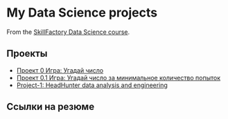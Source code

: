 # My Data Science projects

From the [SkillFactory Data Science course](https://skillfactory.ru/data-scientist).

## Проекты

* [Проект 0 Игра: Угадай число](https://github.com/Serg-NSD/sf_data_science/tree/main/project_0)
* [Проект 0.1 Игра: Угадай число за минимальное количество попыток](https://github.com/Serg-NSD/sf_data_science/tree/main/project_0.1)
* [Project-1: HeadHunter data analysis and engineering](https://github.com/Serg-NSD/sf_data_science/tree/main/project_1)

## Ссылки на резюме
